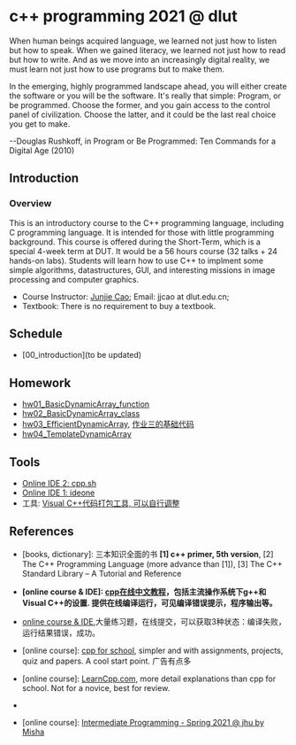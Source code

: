 # c++ programming 2021 @ dlut
When human beings acquired language, we learned not just how to listen but how to speak. When we gained literacy, we learned not just how to read but how to write. And as we move into an increasingly digital reality, we must learn not just how to use programs but to make them.

In the emerging, highly programmed landscape ahead, you will either create the software or you will be the software. It's really that simple: Program, or be programmed. Choose the former, and you gain access to the control panel of civilization. Choose the latter, and it could be the last real choice you get to make.

--Douglas Rushkoff, in Program or Be Programmed: Ten Commands for a Digital Age (2010)

## Introduction
### Overview
This is an introductory course to the C++ programming language, including C programming language. 
    It is intended for those with little programming background. 
    This course is offered during the Short-Term, which is a special 4-week term at DUT. It would be a 56 hours course (32 talks + 24 hands-on labs). 
    Students will learn how to use C++ to implment some simple algorithms, datastructures, GUI, and interesting missions in image processing and computer graphics.

- Course Instructor: [Junjie Cao](http://jjcao.github.io/); Email: jjcao at dlut.edu.cn; 
- Textbook: There is no requirement to buy a textbook.

## Schedule
- [00_introduction](to be updated)   

## Homework
- [hw01_BasicDynamicArray_function](https://github.com/jjcao/cPlusPlus/blob/gh-pages/_powerpoints/hw01_BasicDynamicArray_function.pdf?raw=true)
- [hw02_BasicDynamicArray_class](https://github.com/jjcao/cPlusPlus/blob/gh-pages/_powerpoints/hw02_BasicDynamicArray_class.pdf?raw=true)
- [hw03_EfficientDynamicArray](https://github.com/jjcao/cPlusPlus/blob/gh-pages/_powerpoints/hw03_EfficientDynamicArray.pdf?raw=true), [作业三的基础代码]()
- [hw04_TemplateDynamicArray](https://github.com/jjcao/cPlusPlus/blob/gh-pages/_powerpoints/hw04_TemplateDynamicArray.pdf?raw=true)

## Tools
- [Online IDE 2: cpp.sh](http://cpp.sh)
- [Online IDE 1: ideone](http://ideone.com)
- 工具: [Visual C++代码打包工具, 可以自行调整](https://github.com/jjcao/jjcao_code/blob/head/packing.bat)
 <!--
- Online IDE: [Processing](https://processing.org), develop and display visualization online.
 
- [Online Problemset, LeetCode](https://leetcode.com/problemset) 高级，不适合本课
  
- [北大课件](https://github.com/chiuchiuuu/programming-and-algorithm)
- [北大练习](http://cxsjsxmooc.openjudge.cn/test) 失效
-->  

 <!--
<li>[总结]: <a href="https://blog.csdn.net/LF_2016/article/details/52434575">C++知识体系</a>, 
    总结的很好，包括一些高级内容.</li>
-->

## References
- [books, dictionary]: 三本知识全面的书 **[1] c++ primer, 5th version**, [2] The C++ Programming Language (more advance than [1]), [3] The C++ Standard Library – A Tutorial and Reference

- **[online course & IDE]: [cpp在线中文教程](https://www.runoob.com/cplusplus/cpp-tutorial.html)，包括主流操作系统下g++和Visual C++的设置. 提供在线编译运行，可见编译错误提示，程序输出等。**

- [online course & IDE](https://www.dotcpp.com),大量练习题，在线提交，可以获取3种状态：编译失败，运行结果错误，成功。

- [online course]: [cpp for school](http://www.cppforschool.com/), simpler and with assignments, projects, quiz and papers. A cool start point. 广告有点多

- [online course]: [LearnCpp.com](http://www.learncpp.com/), more detail explanations than cpp for school. Not for a novice, best for review.

- [dictionary]: [cplusplus.com](http://www.cplusplus.com/)


- [online course]: [Intermediate Programming - Spring 2021 @ jhu by Misha](https://jhu-ip.github.io/cs220-sp21/)

<!--
- [video course]: 北京大学 c++程序设计 @ coursera. 难度介于cpp for school和LearnCpp.com之间，适合初学者</li>
- 
- **[online course & IDE]: [w3cschool for c++](https://www.w3cschool.cn/cpp/), 成功有输出，失败无提示，速度慢，2021**


- [books, tutorial]: 两本教程式的书[1] Paul Deitel, Deitel Harvey. C++ How to Programing, [2] Sams Teach Yourself C++ in One Hour a Day
- [book]: C++编程关键路径—程序员求职指南
-->